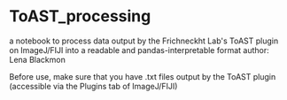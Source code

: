 # ToAST_processing
a notebook to process data output by the Frichneckht Lab's ToAST plugin on ImageJ/FIJI into a readable and pandas-interpretable format
author: Lena Blackmon

Before use, make sure that you have .txt files output by the ToAST plugin (accessible via the Plugins tab of ImageJ/FIJI)
